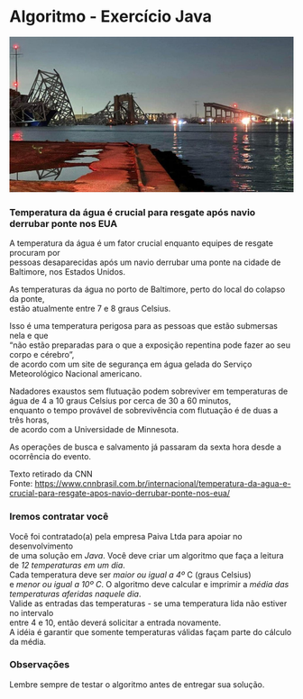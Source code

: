 # Algoritmo - Exercício Java

<p align="center">
    <img src="./image/ponte.jfif" width="700" alt="Ponte" img{border-radius: 10px;}>
</p>

### Temperatura da água é crucial para resgate após navio derrubar ponte nos EUA

A temperatura da água é um fator crucial enquanto equipes de resgate procuram por<br>
pessoas desaparecidas após um navio derrubar uma ponte na cidade de Baltimore, nos Estados Unidos.

As temperaturas da água no porto de Baltimore, perto do local do colapso da ponte,<br>
estão atualmente entre 7 e 8 graus Celsius.

Isso é uma temperatura perigosa para as pessoas que estão submersas nela e que<br>
“não estão preparadas para o que a exposição repentina pode fazer ao seu corpo e cérebro”, <br>
de acordo com um site de segurança em água gelada do Serviço Meteorológico Nacional americano. <br>

Nadadores exaustos sem flutuação podem sobreviver em temperaturas de <br>
água de 4 a 10 graus Celsius por cerca de 30 a 60 minutos, <br>
enquanto o tempo provável de sobrevivência com flutuação é de duas a três horas, <br>
de acordo com a Universidade de Minnesota.

As operações de busca e salvamento já passaram da sexta hora desde a ocorrência do evento.

Texto retirado da CNN <br>
Fonte: https://www.cnnbrasil.com.br/internacional/temperatura-da-agua-e-crucial-para-resgate-apos-navio-derrubar-ponte-nos-eua/

### Iremos contratar você

Você foi contratado(a) pela empresa Paiva Ltda para apoiar no desenvolvimento <br>
de uma solução em *Java*.
Você deve criar um algoritmo que faça a leitura de *12 temperaturas em um dia*.<br>
Cada temperatura deve ser *maior ou igual a 4º* C (graus Celsius)<br>
e *menor ou igual a 10º C*.
O algoritmo deve calcular e imprimir a *média das temperaturas aferidas naquele dia*.<br>
Valide as entradas das temperaturas - se uma temperatura lida não estiver no intervalo<br>
entre 4 e 10, então deverá solicitar a entrada novamente.<br>
A idéia é garantir que somente temperaturas válidas façam parte do cálculo da média.

### Observações

Lembre sempre de testar o algoritmo antes de entregar sua solução.

